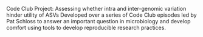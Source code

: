 Code Club Project: Assessing whether intra and inter-genomic variation hinder utility of ASVs
Developed over a series of Code Club episodes led by Pat Schloss to answer an important question in microbiology and develop comfort using tools to develop reproducible research practices.
